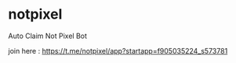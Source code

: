 # notpixel
Auto Claim Not Pixel Bot

join here : 
https://t.me/notpixel/app?startapp=f905035224_s573781
